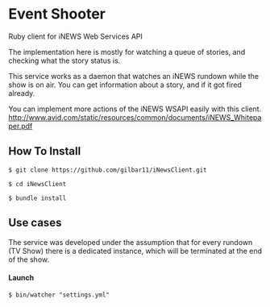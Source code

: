 # Event Shooter

Ruby client for iNEWS Web Services API

The implementation here is mostly for watching a queue of stories, and checking
what the story status is. 

This service works as a daemon that watches an iNEWS rundown while the show is
on air. You can get information about a story, and if it got fired already. 

You can implement more actions of the iNEWS WSAPI easily with this client.
http://www.avid.com/static/resources/common/documents/iNEWS_Whitepaper.pdf


## How To Install

  ```
  $ git clone https://github.com/gilbar11/iNewsClient.git
  ```
  ```
  $ cd iNewsClient
  ```
  ```
  $ bundle install
  ```


## Use cases

  The service was developed under the assumption that for every rundown (TV
  Show) there is a dedicated instance, which will be terminated at the end of
  the show. 

####  Launch 

  ```      
  $ bin/watcher "settings.yml"
  ``` 
